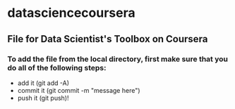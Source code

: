 # datasciencecoursera
## File for Data Scientist's Toolbox on Coursera
### To add the file from the local directory, first make sure that you do all of the following steps:
* add it (git add -A)
* commit it (git commit -m "message here")
* push it (git push)!
